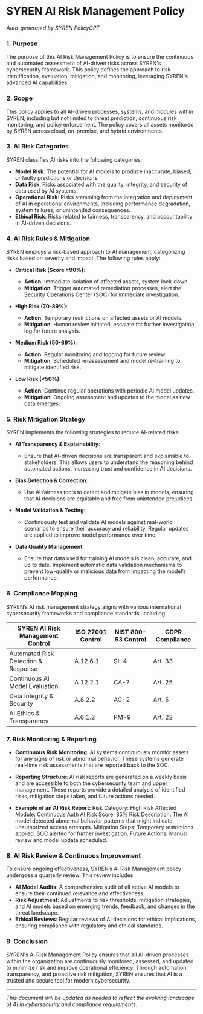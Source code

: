 # SYREN AI Risk Management Policy  
*Auto-generated by SYREN PolicyGPT*

### **1. Purpose**  
The purpose of this AI Risk Management Policy is to ensure the continuous and automated assessment of AI-driven risks across SYREN's cybersecurity framework. This policy defines the approach to risk identification, evaluation, mitigation, and monitoring, leveraging SYREN's advanced AI capabilities.

### **2. Scope**  
This policy applies to all AI-driven processes, systems, and modules within SYREN, including but not limited to threat prediction, continuous risk monitoring, and policy enforcement. The policy covers all assets monitored by SYREN across cloud, on-premise, and hybrid environments.

### **3. AI Risk Categories**  
SYREN classifies AI risks into the following categories:

- **Model Risk**: The potential for AI models to produce inaccurate, biased, or faulty predictions or decisions.
- **Data Risk**: Risks associated with the quality, integrity, and security of data used by AI systems.
- **Operational Risk**: Risks stemming from the integration and deployment of AI in operational environments, including performance degradation, system failures, or unintended consequences.
- **Ethical Risk**: Risks related to fairness, transparency, and accountability in AI-driven decisions.

### **4. AI Risk Rules & Mitigation**  
SYREN employs a risk-based approach to AI management, categorizing risks based on severity and impact. The following rules apply:

- **Critical Risk (Score ≥90%)**: 
  - **Action**: Immediate isolation of affected assets, system lock-down.
  - **Mitigation**: Trigger automated remediation processes, alert the Security Operations Center (SOC) for immediate investigation.
  
- **High Risk (70-89%)**: 
  - **Action**: Temporary restrictions on affected assets or AI models.
  - **Mitigation**: Human review initiated, escalate for further investigation, log for future analysis.

- **Medium Risk (50-69%)**: 
  - **Action**: Regular monitoring and logging for future review.
  - **Mitigation**: Scheduled re-assessment and model re-training to mitigate identified risk.

- **Low Risk (<50%)**: 
  - **Action**: Continue regular operations with periodic AI model updates.
  - **Mitigation**: Ongoing assessment and updates to the model as new data emerges.

### **5. Risk Mitigation Strategy**  
SYREN implements the following strategies to reduce AI-related risks:

- **AI Transparency & Explainability**: 
  - Ensure that AI-driven decisions are transparent and explainable to stakeholders. This allows users to understand the reasoning behind automated actions, increasing trust and confidence in AI decisions.
  
- **Bias Detection & Correction**: 
  - Use AI fairness tools to detect and mitigate bias in models, ensuring that AI decisions are equitable and free from unintended prejudices.

- **Model Validation & Testing**: 
  - Continuously test and validate AI models against real-world scenarios to ensure their accuracy and reliability. Regular updates are applied to improve model performance over time.

- **Data Quality Management**: 
  - Ensure that data used for training AI models is clean, accurate, and up to date. Implement automatic data validation mechanisms to prevent low-quality or malicious data from impacting the model’s performance.

### **6. Compliance Mapping**  
SYREN’s AI risk management strategy aligns with various international cybersecurity frameworks and compliance standards, including:

| SYREN AI Risk Management Control   | ISO 27001 Control | NIST 800-53 Control | GDPR Compliance |  
|------------------------------------|-------------------|---------------------|-----------------|  
| Automated Risk Detection & Response | A.12.6.1          | SI-4                | Art. 33         |  
| Continuous AI Model Evaluation     | A.12.2.1          | CA-7                | Art. 25         |  
| Data Integrity & Security          | A.8.2.2           | AC-2                | Art. 5          |  
| AI Ethics & Transparency           | A.6.1.2           | PM-9                | Art. 22         |  

### **7. Risk Monitoring & Reporting**  
- **Continuous Risk Monitoring**: AI systems continuously monitor assets for any signs of risk or abnormal behavior. These systems generate real-time risk assessments that are reported back to the SOC.
- **Reporting Structure**: AI risk reports are generated on a weekly basis and are accessible to both the cybersecurity team and upper management. These reports provide a detailed analysis of identified risks, mitigation steps taken, and future actions needed.
  
- **Example of an AI Risk Report:**
Risk Category: High Risk
Affected Module: Continuous Auth AI
Risk Score: 85%
Risk Description: The AI model detected abnormal behavior patterns that might indicate unauthorized access attempts.
Mitigation Steps: Temporary restrictions applied. SOC alerted for further investigation.
Future Actions: Manual review and model update scheduled.

### **8. AI Risk Review & Continuous Improvement**  
To ensure ongoing effectiveness, SYREN’s AI Risk Management policy undergoes a quarterly review. This review includes:

- **AI Model Audits**: A comprehensive audit of all active AI models to ensure their continued relevance and effectiveness.
- **Risk Adjustment**: Adjustments to risk thresholds, mitigation strategies, and AI models based on emerging trends, feedback, and changes in the threat landscape.
- **Ethical Reviews**: Regular reviews of AI decisions for ethical implications, ensuring compliance with regulatory and ethical standards.

### **9. Conclusion**  
SYREN's AI Risk Management Policy ensures that all AI-driven processes within the organization are continuously monitored, assessed, and updated to minimize risk and improve operational efficiency. Through automation, transparency, and proactive risk mitigation, SYREN ensures that AI is a trusted and secure tool for modern cybersecurity.

---

*This document will be updated as needed to reflect the evolving landscape of AI in cybersecurity and compliance requirements.*

